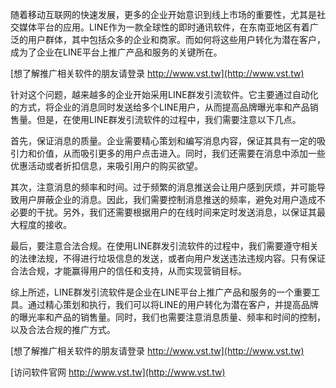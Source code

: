 随着移动互联网的快速发展，更多的企业开始意识到线上市场的重要性，尤其是社交媒体平台的应用。LINE作为一款全球性的即时通讯软件，在东南亚地区有着广泛的用户群体，其中包括众多的企业和商家。而如何将这些用户转化为潜在客户，成为了企业在LINE平台上推广产品和服务的关键所在。

[想了解推广相关软件的朋友请登录 http://www.vst.tw](http://www.vst.tw)

针对这个问题，越来越多的企业开始采用LINE群发引流软件。它主要通过自动化的方式，将企业的消息同时发送给多个LINE用户，从而提高品牌曝光率和产品销售量。但是，在使用LINE群发引流软件的过程中，我们需要注意以下几点。

首先，保证消息的质量。企业需要精心策划和编写消息内容，保证其具有一定的吸引力和价值，从而吸引更多的用户点击进入。同时，我们还需要在消息中添加一些优惠活动或者折扣信息，来吸引用户的购买欲望。

其次，注意消息的频率和时间。过于频繁的消息推送会让用户感到厌烦，并可能导致用户屏蔽企业的消息。因此，我们需要控制消息推送的频率，避免对用户造成不必要的干扰。另外，我们还需要根据用户的在线时间来定时发送消息，以保证其最大程度的接收。

最后，要注意合法合规。在使用LINE群发引流软件的过程中，我们需要遵守相关的法律法规，不得进行垃圾信息的发送，或者向用户发送违法违规内容。只有保证合法合规，才能赢得用户的信任和支持，从而实现营销目标。

综上所述，LINE群发引流软件是企业在LINE平台上推广产品和服务的一个重要工具。通过精心策划和执行，我们可以将LINE的用户转化为潜在客户，并提高品牌的曝光率和产品的销售量。同时，我们也需要注意消息质量、频率和时间的控制，以及合法合规的推广方式。

[想了解推广相关软件的朋友请登录 http://www.vst.tw](http://www.vst.tw)


[访问软件官网 http://www.vst.tw](http://www.vst.tw)
